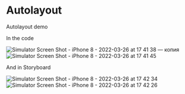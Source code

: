 # Autolayout

Autolayout demo

In the code

![Simulator Screen Shot - iPhone 8 - 2022-03-26 at 17 41 38 — копия](https://user-images.githubusercontent.com/102160659/160247102-b5b62281-5162-44b4-bd55-7232a502ea62.png)
![Simulator Screen Shot - iPhone 8 - 2022-03-26 at 17 41 45](https://user-images.githubusercontent.com/102160659/160247104-e0fa3087-16d1-4cc3-a2aa-a0a7a427c6d5.png)

And in Storyboard

![Simulator Screen Shot - iPhone 8 - 2022-03-26 at 17 42 34](https://user-images.githubusercontent.com/102160659/160247118-de5ec932-b2c7-46a3-a55a-b304ea79b513.png)
![Simulator Screen Shot - iPhone 8 - 2022-03-26 at 17 42 26](https://user-images.githubusercontent.com/102160659/160247119-126ec395-3178-46a9-89ec-fc12f29a0af1.png)
